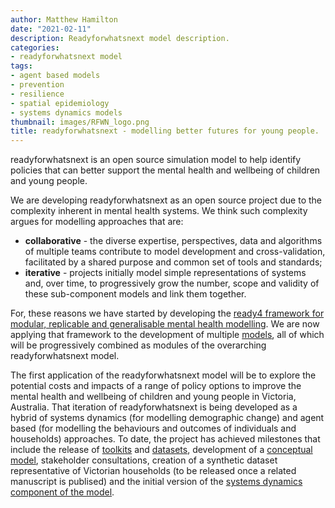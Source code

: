 ```yaml
---
author: Matthew Hamilton
date: "2021-02-11"
description: Readyforwhatsnext model description.
categories:
- readyforwhatsnext model
tags:
- agent based models
- prevention
- resilience
- spatial epidemiology
- systems dynamics models
thumbnail: images/RFWN_logo.png
title: readyforwhatsnext - modelling better futures for young people.
---
```


readyforwhatsnext is an open source simulation model to help identify policies that can better support the mental health and wellbeing of children and young people.

We are developing readyforwhatsnext as an open source project due to the complexity inherent in mental health systems. We think such complexity argues for modelling approaches that are:
- **collaborative** - the diverse expertise, perspectives, data and algorithms of multiple teams contribute to model development and cross-validation, facilitated by a shared purpose and common set of tools and standards;
- **iterative** - projects initially model simple representations of systems and, over time, to progressively grow the number, scope and validity of these sub-component models and link them together. 

For, these reasons we have started by developing the [ready4 framework for modular, replicable and generalisable mental health modelling](../about/). We are now applying that framework to the development of multiple [models](../categories/models/), all of which will be progressively combined as modules of the overarching readyforwhatsnext model. 

The first application of the readyforwhatsnext model will be to explore the potential costs and impacts of a range of policy options to improve the mental health and wellbeing of children and young people in Victoria, Australia. That iteration of readyforwhatsnext is being developed as a hybrid of systems dynamics (for modelling demographic change) and agent based (for modelling the behaviours and outcomes of individuals and households) approaches. To date, the project has achieved milestones that include the release of [toolkits](../../categories/readyforwhatsnext-toolkits) and [datasets](../../categories/readyforwhatsnext-datasets), development of a [conceptual model](https://dataverse.harvard.edu/file.xhtml?fileId=4419933&version=1.0), stakeholder consultations, creation of a synthetic dataset representative of Victorian households (to be released once a related manuscript is publised) and the initial version of the [systems dynamics component of the model](https://dataverse.harvard.edu/file.xhtml?fileId=4419934&version=1.0). 





